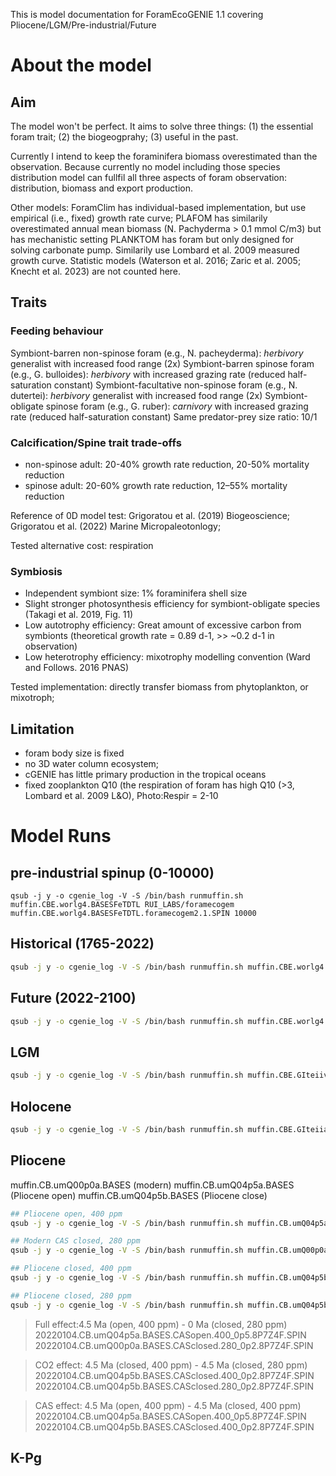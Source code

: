 This is model documentation for ForamEcoGENIE 1.1 covering Pliocene/LGM/Pre-industrial/Future

# About the model

## Aim
The model won't be perfect. It aims to solve three things: (1) the essential foram trait; (2) the biogeogprahy; (3) useful in the past.

Currently I intend to keep the foraminifera biomass overestimated than the observation. Because currently no model including those species distribution model can fullfil all three aspects of foram observation: distribution, biomass and export production.

Other models: 
ForamClim has individual-based implementation, but use empirical (i.e., fixed) growth rate curve;
PLAFOM has similarily overestimated annual mean biomass (N. Pachyderma > 0.1 mmol C/m3) but has mechanistic setting
PLANKTOM has foram but only designed for solving carbonate pump. Similarily use Lombard et al. 2009 measured growth curve.
Statistic models (Waterson et al. 2016; Zaric et al. 2005; Knecht et al. 2023) are not counted here.


## Traits

### Feeding behaviour
Symbiont-barren non-spinose foram (e.g., N. pacheyderma):   *herbivory* generalist with increased food range (2x)
Symbiont-barren spinose foram (e.g., G. bulloides):         *herbivory* with increased grazing rate (reduced half-saturation constant)
Symbiont-facultative non-spinose foram (e.g., N. dutertei): *herbivory* generalist with increased food range (2x)
Symbiont-obligate spinose foram (e.g., G. ruber):           *carnivory* with increased grazing rate (reduced half-saturation constant)
Same predator-prey size ratio: 10/1

### Calcification/Spine trait trade-offs
- non-spinose adult: 20-40% growth rate reduction, 20-50% mortality reduction
- spinose     adult: 20-60% growth rate reduction, 12–55% mortality reduction

Reference of 0D model test: Grigoratou et al. (2019) Biogeoscience; Grigoratou et al. (2022) Marine Micropaleotonlogy;

Tested alternative cost: respiration

### Symbiosis
- Independent symbiont size: 1% foraminifera shell size
- Slight stronger photosynthesis efficiency for symbiont-obligate species (Takagi et al. 2019, Fig. 11)
- Low autotrophy efficiency: Great amount of excessive carbon from symbionts (theoretical growth rate = 0.89 d-1, >> ~0.2 d-1 in observation) 
- Low heterotrophy efficiency: mixotrophy modelling convention (Ward and Follows. 2016 PNAS)

Tested implementation: directly transfer biomass from phytoplankton, or mixotroph;


## Limitation
+ foram body size is fixed
+ no 3D water column ecosystem;
+ cGENIE has little primary production in the tropical oceans  
+ fixed zooplankton Q10 (the respiration of foram has high Q10 (>3, Lombard et al. 2009 L&O), Photo:Respir = 2-10


# Model Runs
## pre-industrial spinup (0-10000)

```
qsub -j y -o cgenie_log -V -S /bin/bash runmuffin.sh muffin.CBE.worlg4.BASESFeTDTL RUI_LABS/foramecogem muffin.CBE.worlg4.BASESFeTDTL.foramecogem2.1.SPIN 10000
```

## Historical (1765-2022) 

```sh
qsub -j y -o cgenie_log -V -S /bin/bash runmuffin.sh muffin.CBE.worlg4.BASESFeTDTL RUI_LABS/foramecogem muffin.CBE.worlg4.BASESFeTDTL.foramecogem2.1.historical 257 muffin.CBE.worlg4.BASESFeTDTL.foramecogem2.1.SPIN
```

## Future (2022-2100)

```sh
qsub -j y -o cgenie_log -V -S /bin/bash runmuffin.sh muffin.CBE.worlg4.BASESFeTDTL RUI_LABS/foramecogem muffin.CBE.worlg4.BASESFeTDTL.foramecogem2.1.2100.[XXX]deg 78 muffin.CBE.worlg4.BASESFeTDTL.foramecogem2.1.SPIN
```

## LGM

```sh
qsub -j y -o cgenie_log -V -S /bin/bash runmuffin.sh muffin.CBE.GIteiiva.BASESFeTDTL_rb RUI_LABS/foramecogem muffin.CBE.GIteiiva.BASESFeTDTL_rb_foramecogem2.1 10000
```

## Holocene

```sh
qsub -j y -o cgenie_log -V -S /bin/bash runmuffin.sh muffin.CBE.GIteiiaa.BASESFeTDTL_rb RUI_LABS/foramecogem muffin.CBE.GIteiiaa.BASESFeTDTL_rb_foramecogem2.1 10000
```

## Pliocene
muffin.CB.umQ00p0a.BASES (modern)
muffin.CB.umQ04p5a.BASES (Pliocene open)
muffin.CB.umQ04p5b.BASES (Pliocene close)

``` sh
## Pliocene open, 400 ppm
qsub -j y -o cgenie_log -V -S /bin/bash runmuffin.sh muffin.CB.umQ04p5a.BASES RUI_LABS/foramecogem 20220104.CB.umQ04p5a.BASES.CASopen.400_0p5.8P7Z4F.SPIN 10000

## Modern CAS closed, 280 ppm
qsub -j y -o cgenie_log -V -S /bin/bash runmuffin.sh muffin.CB.umQ00p0a.BASES RUI_LABS/foramecogem 20220104.CB.umQ00p0a.BASES.CASclosed.280_0p2.8P7Z4F.SPIN 10000

## Pliocene closed, 400 ppm
qsub -j y -o cgenie_log -V -S /bin/bash runmuffin.sh muffin.CB.umQ04p5b.BASES RUI_LABS/foramecogem 20220104.CB.umQ04p5b.BASES.CASclosed.400_0p2.8P7Z4F.SPIN 10000

## Pliocene closed, 280 ppm
qsub -j y -o cgenie_log -V -S /bin/bash runmuffin.sh muffin.CB.umQ04p5b.BASES RUI_LABS/foramecogem 20220104.CB.umQ04p5b.BASES.CASclosed.280_0p2.8P7Z4F.SPIN 10000
```


> Full effect:4.5 Ma (open,   400 ppm) - 0 Ma (closed, 280 ppm)
20220104.CB.umQ04p5a.BASES.CASopen.400_0p5.8P7Z4F.SPIN
20220104.CB.umQ00p0a.BASES.CASclosed.280_0p2.8P7Z4F.SPIN

> CO2 effect: 4.5 Ma (closed, 400 ppm) - 4.5 Ma (closed, 280 ppm)
20220104.CB.umQ04p5b.BASES.CASclosed.400_0p2.8P7Z4F.SPIN
20220104.CB.umQ04p5b.BASES.CASclosed.280_0p2.8P7Z4F.SPIN

> CAS effect: 4.5 Ma (open,   400 ppm) - 4.5 Ma (closed, 400 ppm)
20220104.CB.umQ04p5a.BASES.CASopen.400_0p5.8P7Z4F.SPIN
20220104.CB.umQ04p5b.BASES.CASclosed.400_0p2.8P7Z4F.SPIN

## K-Pg

